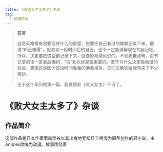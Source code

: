 ```yaml
---
title: 《败犬女主太多了》杂谈
tag:
  - 动漫杂谈
---
```


> **前言**
>
> 这两天难得有想要写些什么的欲望，想要把自己看过的番都记录下来。都说“知己难得”，但其实一段时间后的自己，也不一定能理解现在的自己吧。所以，决定要把这些都记录下来，就像影视飓风说的，不管质量如何，没有记录的话一定会后悔的，“拍”到永远是最重要的。至于为什么决定做动漫的杂谈，想来还是因为这段时间看番的确看得多，它们又确实给我带来了不少感动。
>
> 至于这个系列的第一篇，我觉得非《败犬女主》不可了。

# 《败犬女主太多了》杂谈

## 作品简介

​	这部作品是日本作家雨森焚谷以其出身地爱知县丰桥市为原型创作的轻小说，由Aniplex改编为动漫。故事围绕着